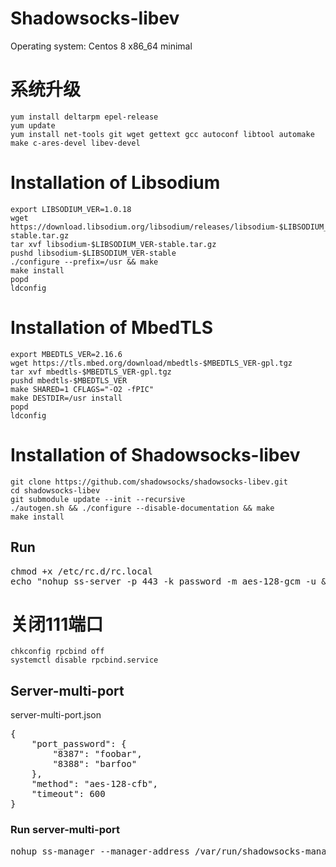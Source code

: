 # Shadowsocks-libev
Operating system:	Centos 8 x86_64 minimal  
# 系统升级

```
yum install deltarpm epel-release
yum update
yum install net-tools git wget gettext gcc autoconf libtool automake make c-ares-devel libev-devel
```

# Installation of Libsodium

```
export LIBSODIUM_VER=1.0.18
wget https://download.libsodium.org/libsodium/releases/libsodium-$LIBSODIUM_VER-stable.tar.gz
tar xvf libsodium-$LIBSODIUM_VER-stable.tar.gz
pushd libsodium-$LIBSODIUM_VER-stable
./configure --prefix=/usr && make
make install
popd
ldconfig
```
# Installation of MbedTLS

```
export MBEDTLS_VER=2.16.6
wget https://tls.mbed.org/download/mbedtls-$MBEDTLS_VER-gpl.tgz
tar xvf mbedtls-$MBEDTLS_VER-gpl.tgz
pushd mbedtls-$MBEDTLS_VER
make SHARED=1 CFLAGS="-O2 -fPIC"
make DESTDIR=/usr install
popd
ldconfig
```
# Installation of Shadowsocks-libev
```
git clone https://github.com/shadowsocks/shadowsocks-libev.git
cd shadowsocks-libev
git submodule update --init --recursive
./autogen.sh && ./configure --disable-documentation && make
make install
```
## Run 
<pre>
chmod +x /etc/rc.d/rc.local
echo "nohup ss-server -p 443 -k password -m aes-128-gcm -u &" >> /etc/rc.d/rc.local
</pre>

# 关闭111端口
```
chkconfig rpcbind off
systemctl disable rpcbind.service
```
## Server-multi-port

server-multi-port.json
<pre>
{
	"port_password": {
		"8387": "foobar",
		"8388": "barfoo"
	},
	"method": "aes-128-cfb",
	"timeout": 600
}
</pre>
### Run server-multi-port
<pre>
nohup ss-manager --manager-address /var/run/shadowsocks-manager.sock -A -c /server-multi-port.json &
</pre>
